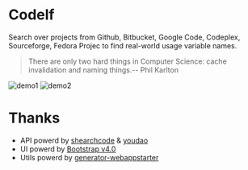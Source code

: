 Codelf
=================
Search over projects from Github, Bitbucket, Google Code, Codeplex, Sourceforge, Fedora Projec to find real-world usage variable names. 

  >There are only two hard things in Computer Science: cache invalidation and naming things.-- Phil Karlton
  
![demo1](http://unbug.github.io/codelf/resources/images/demo1.jpg?1)
![demo2](http://unbug.github.io/codelf/resources/images/demo2.jpg?1)

Thanks
=================
  * API powerd by [shearchcode](http://searchcode.com/) & [youdao](http://fanyi.youdao.com/)
  * UI powerd by [Bootstrap v4.0](http://v4-alpha.getbootstrap.com/)
  * Utils powerd by [generator-webappstarter](https://github.com/unbug/generator-webappstarter)

